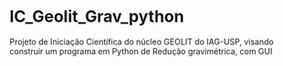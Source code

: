 # IC_Geolit_Grav_python
Projeto de Iniciação Científica do núcleo GEOLIT do IAG-USP, visando construir um programa em Python de Redução gravimétrica, com GUI
